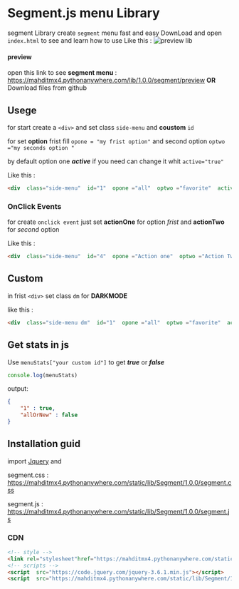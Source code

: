 
# Segment.js menu Library
segment Library create `segment` menu fast and easy
DownLoad and open `index.html` to see and learn how to use
Like this :
![preview lib](https://mahditmx4.pythonanywhere.com/static/img/preview.gif)
#### preview
open this link to see **segment menu** : https://mahditmx4.pythonanywhere.com/lib/1.0.0/segment/preview
**OR**
Download files from github
## Usege

for start create a `<div>` and set class `side-menu` and **coustom**  `id`


for set **option** frist fill `opone = "my frist option"` and second option `optwo ="my seconds option "`

by default option one ***active*** if you need can change it whit `active="true"`

Like this :

```HTML
<div  class="side-menu"  id="1"  opone ="all"  optwo ="favorite"  active="true"></div>
```
### OnClick Events
  for create `onclick event` just set **actionOne** for option *frist* and **actionTwo** for *second* option 


Like this :
```HTML
<div  class="side-menu"  id="4"  opone ="Action one"  optwo ="Action Two"  actionOne="console.log('Action One clicked!')"  actionTwo="console.log('Action Two clicked!')"></div>
```


## Custom
in frist `<div>` set class `dm` for **DARKMODE**

  
  

like this :

```HTML
<div  class="side-menu dm"  id="1"  opone ="all"  optwo ="favorite"  active="true"></div>
```

  

## Get stats in js

Use `menuStats["your custom id"]` to get ***true*** or ***false***

```JAVASCRIPT
console.log(menuStats)
```

  

output:

```JSON
{
	"1" : true,
	"allOrNew" : false
}
```

  
  

## Installation guid

  
  

import [Jquery](https://jquery.com/download/) and

  

segment.css : https://mahditmx4.pythonanywhere.com/static/lib/Segment/1.0.0/segment.css

  

segment.js : https://mahditmx4.pythonanywhere.com/static/lib/Segment/1.0.0/segment.js

  
  

### CDN

  

```HTML
<!-- style -->
<link rel="stylesheet"href="https://mahditmx4.pythonanywhere.com/static/lib/Segment/1.0.0/segment.css">
<!-- scripts -->
<script  src="https://code.jquery.com/jquery-3.6.1.min.js"></script>
<script  src="https://mahditmx4.pythonanywhere.com/static/lib/Segment/1.0.0/segment.js"></script>
```